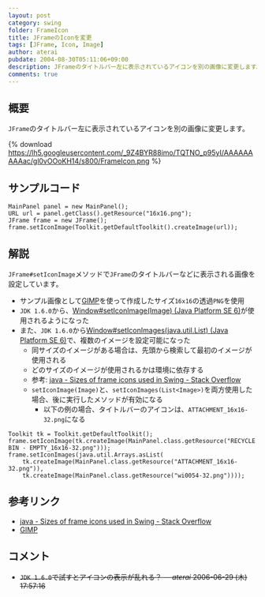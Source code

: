```yaml
---
layout: post
category: swing
folder: FrameIcon
title: JFrameのIconを変更
tags: [JFrame, Icon, Image]
author: aterai
pubdate: 2004-08-30T05:11:06+09:00
description: JFrameのタイトルバー左に表示されているアイコンを別の画像に変更します。
comments: true
---
```

## 概要
`JFrame`のタイトルバー左に表示されているアイコンを別の画像に変更します。

{% download https://lh5.googleusercontent.com/_9Z4BYR88imo/TQTNO_p95yI/AAAAAAAAAac/gl0vOOoKH14/s800/FrameIcon.png %}

## サンプルコード
<pre class="prettyprint"><code>MainPanel panel = new MainPanel();
URL url = panel.getClass().getResource("16x16.png");
JFrame frame = new JFrame();
frame.setIconImage(Toolkit.getDefaultToolkit().createImage(url));
</code></pre>

## 解説
`JFrame#setIconImage`メソッドで`JFrame`のタイトルバーなどに表示される画像を設定しています。

- サンプル画像として[GIMP](http://www.gimp.org/)を使って作成したサイズ`16x16`の透過`PNG`を使用
- `JDK 1.6.0`から、[Window#setIconImage(Image) (Java Platform SE 6)](http://docs.oracle.com/javase/jp/6/api/java/awt/Window.html#setIconImage%28java.awt.Image%29)が使用されるようになった
- また、`JDK 1.6.0`から[Window#setIconImages(java.util.List) (Java Platform SE 6)](http://docs.oracle.com/javase/jp/6/api/java/awt/Window.html#setIconImages%28java.util.List%29)で、複数のイメージを設定可能になった
    - 同サイズのイメージがある場合は、先頭から検索して最初のイメージが使用される
    - どのサイズのイメージが使用されるかは環境に依存する
    - 参考: [java - Sizes of frame icons used in Swing - Stack Overflow](http://stackoverflow.com/questions/18224184/sizes-of-frame-icons-used-in-swing)
    - `setIconImage(Image)`と、`setIconImages(List<Image>)`を両方使用した場合、後に実行したメソッドが有効になる
        - 以下の例の場合、タイトルバーのアイコンは、`ATTACHMENT_16x16-32.png`になる

<!-- dummy comment line for breaking list -->

<pre class="prettyprint"><code>Toolkit tk = Toolkit.getDefaultToolkit();
frame.setIconImage(tk.createImage(MainPanel.class.getResource("RECYCLE BIN - EMPTY_16x16-32.png")));
frame.setIconImages(java.util.Arrays.asList(
    tk.createImage(MainPanel.class.getResource("ATTACHMENT_16x16-32.png")),
    tk.createImage(MainPanel.class.getResource("wi0054-32.png"))));
</code></pre>

## 参考リンク
- [java - Sizes of frame icons used in Swing - Stack Overflow](http://stackoverflow.com/questions/18224184/sizes-of-frame-icons-used-in-swing)
- [GIMP](http://www.gimp.org/)

<!-- dummy comment line for breaking list -->

## コメント
- ~~`JDK 1.6.0`で試すとアイコンの表示が乱れる？ -- *aterai* 2006-06-29 (木) 17:57:16~~

<!-- dummy comment line for breaking list -->
